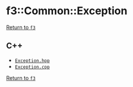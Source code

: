 # f3::Common::Exception

[Return to `f3`](/docs/f3.md)

## C++

- [`Exception.hpp`](/src/f3/Exception.hpp)
- [`Exception.cpp`](/src/f3/Exception.cpp)

[Return to `f3`](/docs/f3.md)